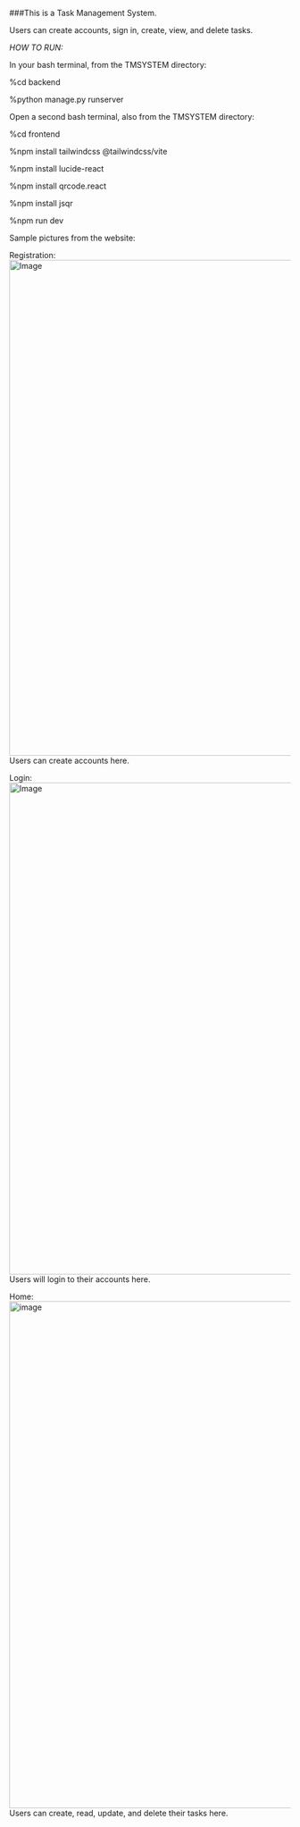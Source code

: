 ###This is a Task Management System.

Users can create accounts, sign in, create, view, and delete tasks.

*HOW TO RUN:*

In your bash terminal, from the TMSYSTEM directory:

%cd backend

%python manage.py runserver

Open a second bash terminal, also from the TMSYSTEM directory:

%cd frontend

%npm install tailwindcss @tailwindcss/vite

%npm install lucide-react

%npm install qrcode.react 

%npm install jsqr

%npm run dev

Sample pictures from the website:

Registration:
<img width="1377" height="888" alt="Image" src="https://github.com/user-attachments/assets/929de910-179f-4fdc-a291-1fe8b39417dd" />
Users can create accounts here.

Login:
<img width="1381" height="881" alt="Image" src="https://github.com/user-attachments/assets/24030e45-da1a-448b-9de2-973946a276ef" />
Users will login to their accounts here.

Home:
<img width="1367" height="908" alt="image" src="https://github.com/user-attachments/assets/be3bff28-7fb9-4654-9733-a8ea0ddb12a4" />
Users can create, read, update, and delete their tasks here.
